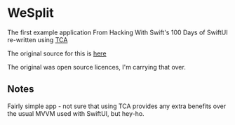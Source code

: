 # WeSplit

The first example application From Hacking With Swift's 100 Days of SwiftUI re-written using [TCA](https://github.com/pointfreeco/swift-composable-architecture "TCA")

The original source for this is [here](https://github.com/twostraws/HackingWithSwift/tree/main/SwiftUI/project1 "https://github.com/twostraws/HackingWithSwift/tree/main/SwiftUI/project1")

The original was open source licences, I'm carrying that over.

## Notes

Fairly simple app - not sure that using TCA provides any extra benefits over the usual MVVM used with SwiftUI, but hey-ho.